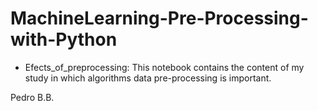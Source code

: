 # MachineLearning-Pre-Processing-with-Python
- Efects_of_preprocessing: This notebook contains the content of my study in which algorithms data pre-processing is important.

Pedro B.B.
